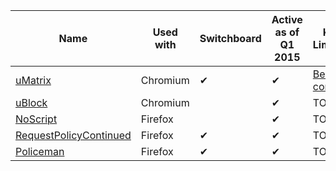 |Name|Used with|Switchboard|Active as of Q1 2015|Known Limitations|
|----|---------|-----------|--------------------|------------|
|[uMatrix](https://github.com/gorhill/uMatrix)|Chromium|✔|✔|[Being compiled](https://github.com/gorhill/uMatrix/issues/97)|
|[uBlock](https://github.com/gorhill/uBlock)|Chromium| |✔|TODO|
|[NoScript](https://noscript.net/)|Firefox||✔|TODO|
|[RequestPolicyContinued](https://github.com/RequestPolicyContinued/requestpolicy)|Firefox|✔|✔|TODO|
|[Policeman](https://github.com/futpib/policeman)|Firefox|✔|✔|TODO|

